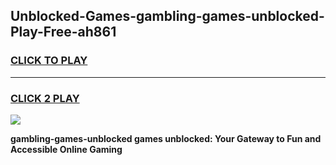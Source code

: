 
## Unblocked-Games-gambling-games-unblocked-Play-Free-ah861
<h3>
<a href="https://premium76.site?title=gambling-games-unblocked&ref=24M">CLICK TO PLAY</a></h3>
<hr>

<h3>
<a href="https://premium76.site?title=gambling-games-unblocked&ref=24M">CLICK 2 PLAY</a>
  
</h3>

<a href="https://premium76.site?title=gambling-games-unblocked&ref=24M"><img src="https://clearcache.store/games.png"></a>


**gambling-games-unblocked games unblocked: Your Gateway to Fun and Accessible Online Gaming**
